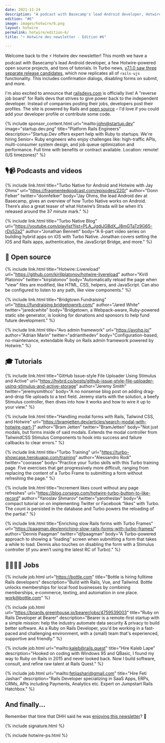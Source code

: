 ```yaml
---
date: 2021-11-24
description: "A podcast with Basecamp's lead Android developer, Hotwire-powered open source projects, and tutorials on modal forms, \"like\" counts, slow forms, and more."
edition: "#6"
image: images/hotwire/6.png
layout: hotwire
permalink: hotwire/edition-6/
title: "⚡️ Hotwire dev newsletter - Edition #6"

---
```


Welcome back to the ⚡️ Hotwire dev newsletter! This month we have a podcast with Basecamp's lead Android developer, a few Hotwire-powered open source projects, and tons of tutorials. In Turbo news, [v7.1.0 saw three separate release candidates](https://github.com/hotwired/turbo/releases/tag/v7.1.0-rc.1), which now replicates all of `rails-ujs` functionality. This includes confirmation dialogs, disabling forms on submit, and more.

I'm also excited to announce that [railsdevs.com](https://railsdevs.com) is officially live! A "reverse job board" for Rails devs that strives to give power back to the independent developer. Instead of companies posting their jobs, developers post their profiles. The site is powered by Rails and [open source](https://github.com/joemasilotti/railsdevs.com/) – I'd love if you could add your developer profile or contribute some code.

{% include sponsor_content.html
  url="mailto:john@startup.dev"
  image="startup.dev.png"
  title="Platform Rails Engineers"
  description="Startup.Dev offers expert help with Ruby to startups. We're hiring Senior+ Ruby engineers who enjoy challenges like: high-traffic APIs, multi-consumer system design, and job queue optimization and performance. Full time with benefits or contract available. Location: remote! (US timezones)"
%}

## 🎙📹 Podcasts and videos

{% include link.html
  title="Turbo Native for Android and Hotwire with Jay Ohms"
  url="https://fragmentedpodcast.com/episodes/220/"
  author="Donn Felker"
  twitter="donnfelker"
  body="Jay Ohms, the lead Android dev at Basecamp, gives an overview of how Turbo Native works on Android. There’s also a great teaser of what Hotwire’s Strada will be when it’s released around the 37 minute mark."
%}

{% include link.html
  title="Turbo Native Blog"
  url="https://youtube.com/playlist?list=PLA_JgdjJGBdX_J8mGTaTz9G65-rDs52a2"
	author="Jonathan Bennett"
  body="A 6-part video series on building hybrid apps on iOS with Turbo Native. Jonathan covers setting the iOS and Rails apps, authentication, the JavaScript Bridge, and more."
%}

## 🐙 Open source

{% include link.html
  title="Hotwire::Livereload"
  url="https://github.com/kirillplatonov/hotwire-livereload"
	author="Kirill Platonov"
  twitter="kirplatonov"
  body="Automatically reload the page when “view” files are modified, like HTML, CSS, helpers, and JavaScript. Can also be configured to listen to any path, like view components."
%}

{% include link.html
  title="Bridgtown Fundraising"
  url="https://fundraising.bridgetownrb.com/"
	author="Jared White"
  twitter="jaredcwhite"
  body="Bridgetown, a Webpack-aware, Ruby-powered static site generator, is looking for donations and sponsors to help fund future development."
%}

{% include link.html
  title="Avo admin framework"
  url="https://avohq.io/"
	author="Adrian Marin"
  twitter="adrianthedev"
  body="Configuration-based, no-maintenance, extendable Ruby on Rails admin framework powered by Hotwire."
%}

## 🎓 Tutorials

{% include link.html
  title="GitHub Issue-style File Uploader Using Stimulus and Active"
  url="https://hybrd.co/posts/github-issue-style-file-uploader-using-stimulus-and-active-storage"
	author="Jeremy Smith"
  twitter="jeremysmithco"
  body="A no nonsense blog post on adding drag-and-drop file uploads to a text field. Jeremy starts with the solution, a beefy Stimulus controller, then dives into how it works and how to wire it up to your view."
%}

{% include link.html
  title="Handling modal forms with Rails, Tailwind CSS, and Hotwire"
  url="https://bramjetten.dev/articles/search-modal-with-hotwire-part-1"
	author="Bram Jetten"
  twitter="BramJetten"
  body="Not just modals, but forms inside of said modals. Extends the modal controller from TailwindCSS Stimulus Components to hook into success and failure callbacks to clear errors."
%}

{% include link.html
  title="Turbo Training"
  url="https://turbo-showcase.herokuapp.com/training"
	author="Alessandro Rodi"
  twitter="coorasse"
  body="Practice your Turbo skills with this Turbo training page. Five exercises that get progressively more difficult, ranging from replacing the content of a Turbo Frame to submitting a form without refreshing the page."
%}

{% include link.html
  title="Increment likes count without any page refreshes"
  url="https://blog.corsego.com/hotwire-turbo-button-to-like-record"
	author="Yaroslav Shmarov"
  twitter="yarotheslav"
  body="A compact tutorial on on implementing Twitter or Facebook “likes” with Turbo. The count is persisted in the database and Turbo powers the reloading of the partial."
%}

{% include link.html
  title="Enriching slow Rails forms with Turbo Frames"
  url="https://paagman.dev/enriching-slow-rails-forms-with-turbo-frames/"
	author="Dennis Paagman"
  twitter="djfpaagman"
  body="A Turbo-powered approach to showing a “loading” screen when submitting a form that takes a while to load. Dennis also touches on disabling the form with a Stimulus controller (if you aren’t using the latest RC of Turbo)."
%}

## 👩‍💻👨‍💻 Jobs

{% include job.html
  url="https://bottle.com"
  title="Bottle is hiring fulltime Rails developers"
  description="Build with Rails, Vue, and Tailwind. Bottle unlocks memberships for local food businesses by combining memberships, e‑commerce, texting, and automation in one place. work@bottle.com"
%}

{% include job.html
  url="https://boards.greenhouse.io/bearer/jobs/4759539003"
  title="Ruby on Rails Developer at Bearer"
  description="Bearer is a remote-first startup with a simple mission: help the industry automate data security & privacy to build better software. As a Ruby on Rails Developer, you'd be working in a fast-paced and challenging environment, with a (small) team that's experienced, supportive and friendly."
%}

{% include job.html
  url="mailto:kaleb@rails.quest"
  title="Hire Kaleb Lape"
  description="Hooked on coding with Windows 95 and QBasic, I found my way to Ruby on Rails in 2015 and never looked back. Now I build software, consult, and refine raw talent at Rails Quest."
%}

{% include job.html
  url="mailto:fetijashari@gmail.com"
  title="Hire Feti Jashari"
  description="Rails Developer specializing in SaaS Apps, ERPs, CRMs, APIs including Payments, Analytics etc. Expert on Jumpstart Rails Hatchbox."
%}

## And finally...

Remember that time that DHH said he was [enjoying this newsletter](https://twitter.com/dhh/status/1453759777163694090?s=20)? 🤯

{% include signature.html %}

{% include hotwire-ps.html %}
